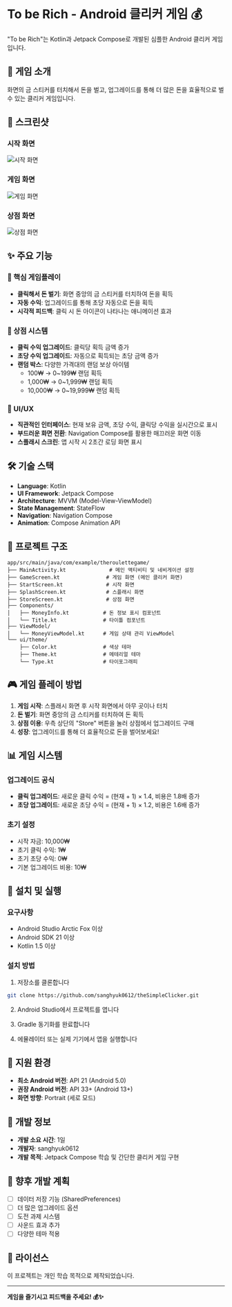 # To be Rich - Android 클리커 게임 💰

"To be Rich"는 Kotlin과 Jetpack Compose로 개발된 심플한 Android 클리커 게임입니다.

## 📱 게임 소개

화면의 금 스티커를 터치해서 돈을 벌고, 업그레이드를 통해 더 많은 돈을 효율적으로 벌 수 있는 클리커 게임입니다.

## 📸 스크린샷

### 시작 화면
![시작 화면](https://github.com/user-attachments/assets/cc53e3ba-02ea-453b-bba1-ccc979d47972)

### 게임 화면
![게임 화면](https://github.com/user-attachments/assets/c7af11ad-9661-4254-b593-dfb4eae85c7c)

### 상점 화면
![상점 화면](https://github.com/user-attachments/assets/0c5d5fc7-41e2-4bb2-9374-281149e0457e)

## ✨ 주요 기능

### 🎯 핵심 게임플레이
- **클릭해서 돈 벌기**: 화면 중앙의 금 스티커를 터치하여 돈을 획득
- **자동 수익**: 업그레이드를 통해 초당 자동으로 돈을 획득
- **시각적 피드백**: 클릭 시 돈 아이콘이 나타나는 애니메이션 효과

### 🛒 상점 시스템
- **클릭 수익 업그레이드**: 클릭당 획득 금액 증가
- **초당 수익 업그레이드**: 자동으로 획득되는 초당 금액 증가
- **랜덤 박스**: 다양한 가격대의 랜덤 보상 아이템
  - 100₩ → 0~199₩ 랜덤 획득
  - 1,000₩ → 0~1,999₩ 랜덤 획득
  - 10,000₩ → 0~19,999₩ 랜덤 획득

### 🎨 UI/UX
- **직관적인 인터페이스**: 현재 보유 금액, 초당 수익, 클릭당 수익을 실시간으로 표시
- **부드러운 화면 전환**: Navigation Compose를 활용한 매끄러운 화면 이동
- **스플래시 스크린**: 앱 시작 시 2초간 로딩 화면 표시

## 🛠 기술 스택

- **Language**: Kotlin
- **UI Framework**: Jetpack Compose
- **Architecture**: MVVM (Model-View-ViewModel)
- **State Management**: StateFlow
- **Navigation**: Navigation Compose
- **Animation**: Compose Animation API

## 📁 프로젝트 구조

```
app/src/main/java/com/example/theroulettegame/
├── MainActivity.kt              # 메인 액티비티 및 네비게이션 설정
├── GameScreen.kt               # 게임 화면 (메인 클리커 화면)
├── StartScreen.kt              # 시작 화면
├── SplashScreen.kt             # 스플래시 화면
├── StoreScreen.kt              # 상점 화면
├── Components/
│   ├── MoneyInfo.kt           # 돈 정보 표시 컴포넌트
│   └── Title.kt               # 타이틀 컴포넌트
├── ViewModel/
│   └── MoneyViewModel.kt      # 게임 상태 관리 ViewModel
└── ui/theme/
    ├── Color.kt               # 색상 테마
    ├── Theme.kt               # 메테리얼 테마
    └── Type.kt                # 타이포그래피
```

## 🎮 게임 플레이 방법

1. **게임 시작**: 스플래시 화면 후 시작 화면에서 아무 곳이나 터치
2. **돈 벌기**: 화면 중앙의 금 스티커를 터치하여 돈 획득
3. **상점 이용**: 우측 상단의 "Store" 버튼을 눌러 상점에서 업그레이드 구매
4. **성장**: 업그레이드를 통해 더 효율적으로 돈을 벌어보세요!

## 📊 게임 시스템

### 업그레이드 공식
- **클릭 업그레이드**: 새로운 클릭 수익 = (현재 + 1) × 1.4, 비용은 1.8배 증가
- **초당 업그레이드**: 새로운 초당 수익 = (현재 + 1) × 1.2, 비용은 1.6배 증가

### 초기 설정
- 시작 자금: 10,000₩
- 초기 클릭 수익: 1₩
- 초기 초당 수익: 0₩
- 기본 업그레이드 비용: 10₩

## 🚀 설치 및 실행

### 요구사항
- Android Studio Arctic Fox 이상
- Android SDK 21 이상
- Kotlin 1.5 이상

### 설치 방법
1. 저장소를 클론합니다
```bash
git clone https://github.com/sanghyuk0612/theSimpleClicker.git
```

2. Android Studio에서 프로젝트를 엽니다

3. Gradle 동기화를 완료합니다

4. 에뮬레이터 또는 실제 기기에서 앱을 실행합니다

## 📱 지원 환경

- **최소 Android 버전**: API 21 (Android 5.0)
- **권장 Android 버전**: API 33+ (Android 13+)
- **화면 방향**: Portrait (세로 모드)

## 🎯 개발 정보

- **개발 소요 시간**: 1일
- **개발자**: sanghyuk0612
- **개발 목적**: Jetpack Compose 학습 및 간단한 클리커 게임 구현

## 🔮 향후 개발 계획

- [ ] 데이터 저장 기능 (SharedPreferences)
- [ ] 더 많은 업그레이드 옵션
- [ ] 도전 과제 시스템
- [ ] 사운드 효과 추가
- [ ] 다양한 테마 적용

## 📄 라이선스

이 프로젝트는 개인 학습 목적으로 제작되었습니다.

---

**게임을 즐기시고 피드백을 주세요! 💰✨**

